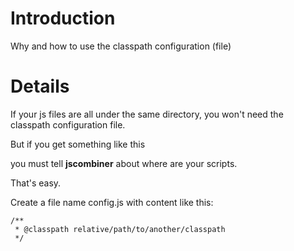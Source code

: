# Introduction #

Why and how to use the classpath configuration (file)


# Details #

If your js files are all under the same directory, you won't need the classpath configuration file.

But if you get something like this




you must tell **jscombiner** about where are your scripts.

That's easy.

Create a file name config.js with content like this:
```
/**
 * @classpath relative/path/to/another/classpath
 */
```